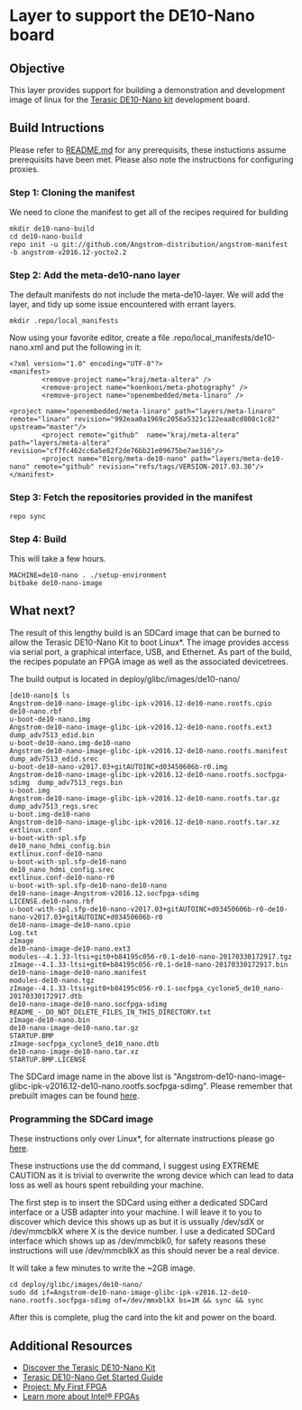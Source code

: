 # Layer to support the DE10-Nano board

## Objective
This layer provides support for building a demonstration and development image of linux for the [Terasic DE10-Nano kit](https://www.terasic.com.tw/cgi-bin/page/archive.pl?Language=English&CategoryNo=205&No=1046&PartNo=8) development board.

## Build Intructions
Please refer to [README.md](https://github.com/Angstrom-distribution/angstrom-manifest/blob/master/README.md) for any prerequisits, these instuctions assume prerequisits have been met.  Please also note the instructions for configuring proxies.

### Step 1: Cloning the manifest
We need to clone the manifest to get all of the recipes required for building
```
mkdir de10-nano-build
cd de10-nano-build
repo init -u git://github.com/Angstrom-distribution/angstrom-manifest -b angstrom-v2016.12-yocto2.2 
```
### Step 2: Add the meta-de10-nano layer
The default manifests do not include the meta-de10-layer.  We will add the layer, and tidy up some issue encountered with errant layers.

```
mkdir .repo/local_manifests
```
Now using your favorite editor, create a file .repo/local_manifests/de10-nano.xml and put the following in it:

```
<?xml version="1.0" encoding="UTF-8"?>                                          
<manifest>                                                                      
        <remove-project name="kraj/meta-altera" />                              
        <remove-project name="koenkooi/meta-photography" />                     
        <remove-project name="openembedded/meta-linaro" />                      
                                                                                        <project name="openembedded/meta-linaro" path="layers/meta-linaro" remote="linaro" revision="992eaa0a1969c2056a5321c122eaa8cd808c1c82" upstream="master"/>
        <project remote="github"  name="kraj/meta-altera" path="layers/meta-altera" revision="cf7fc462cc6a5e82f2de76bb21e09675be7ae316"/>
        <project name="01org/meta-de10-nano" path="layers/meta-de10-nano" remote="github" revision="refs/tags/VERSION-2017.03.30"/>
</manifest> 
```

### Step 3: Fetch the repositories provided in the manifest
```
repo sync
```

### Step 4: Build
This will take a few hours. 
```
MACHINE=de10-nano . ./setup-environment
bitbake de10-nano-image
```

## What next?
The result of this lengthy build is an SDCard image that can be burned to allow the Terasic DE10-Nano Kit to boot Linux\*.  The image provides access via serial port, a graphical interface, USB, and Ethernet.  As part of the build, the recipes populate an FPGA image as well as the associated devicetrees.  

The build output is located in deploy/glibc/images/de10-nano/

```
[de10-nano]$ ls
Angstrom-de10-nano-image-glibc-ipk-v2016.12-de10-nano.rootfs.cpio           de10-nano.rbf                                                           u-boot-de10-nano.img
Angstrom-de10-nano-image-glibc-ipk-v2016.12-de10-nano.rootfs.ext3           dump_adv7513_edid.bin                                                   u-boot-de10-nano.img-de10-nano
Angstrom-de10-nano-image-glibc-ipk-v2016.12-de10-nano.rootfs.manifest       dump_adv7513_edid.srec                                                  u-boot-de10-nano-v2017.03+gitAUTOINC+d03450606b-r0.img
Angstrom-de10-nano-image-glibc-ipk-v2016.12-de10-nano.rootfs.socfpga-sdimg  dump_adv7513_regs.bin                                                   u-boot.img
Angstrom-de10-nano-image-glibc-ipk-v2016.12-de10-nano.rootfs.tar.gz         dump_adv7513_regs.srec                                                  u-boot.img-de10-nano
Angstrom-de10-nano-image-glibc-ipk-v2016.12-de10-nano.rootfs.tar.xz         extlinux.conf                                                           u-boot-with-spl.sfp
de10_nano_hdmi_config.bin                                                   extlinux.conf-de10-nano                                                 u-boot-with-spl.sfp-de10-nano
de10_nano_hdmi_config.srec                                                  extlinux.conf-de10-nano-r0                                              u-boot-with-spl.sfp-de10-nano-de10-nano
de10-nano-image-Angstrom-v2016.12.socfpga-sdimg                             LICENSE.de10-nano.rbf                                                   u-boot-with-spl.sfp-de10-nano-v2017.03+gitAUTOINC+d03450606b-r0-de10-nano-v2017.03+gitAUTOINC+d03450606b-r0
de10-nano-image-de10-nano.cpio                                              Log.txt                                                                 zImage
de10-nano-image-de10-nano.ext3                                              modules--4.1.33-ltsi+git0+b84195c056-r0.1-de10-nano-20170330172917.tgz  zImage--4.1.33-ltsi+git0+b84195c056-r0.1-de10-nano-20170330172917.bin
de10-nano-image-de10-nano.manifest                                          modules-de10-nano.tgz                                                   zImage--4.1.33-ltsi+git0+b84195c056-r0.1-socfpga_cyclone5_de10_nano-20170330172917.dtb
de10-nano-image-de10-nano.socfpga-sdimg                                     README_-_DO_NOT_DELETE_FILES_IN_THIS_DIRECTORY.txt                      zImage-de10-nano.bin
de10-nano-image-de10-nano.tar.gz                                            STARTUP.BMP                                                             zImage-socfpga_cyclone5_de10_nano.dtb
de10-nano-image-de10-nano.tar.xz                                            STARTUP.BMP.LICENSE

```
The SDCard image name in the above list is "Angstrom-de10-nano-image-glibc-ipk-v2016.12-de10-nano.rootfs.socfpga-sdimg".  Please remember that prebuilt images can be found [here](https://signin.intel.com/logout?target=https://software.intel.com/en-us/iot/hardware/fpga/de10-nano).

### Programming the SDCard image
These instructions only over Linux\*, for alternate instructions please go [here](https://software.intel.com/en-us/write-image-to-micro-sd-card).

These instructions use the dd command, I suggest using EXTREME CAUTION as it is trivial to overwrite the wrong device which can lead to data loss as well as hours spent rebuilding your machine.

The first step is to insert the SDCard using either a dedicated SDCard interface or a USB adapter into your machine.  I will leave it to you to discover which device this shows up as but it is ussually /dev/sdX or /dev/mmcblkX where X is the device number.  I use a dedicated SDCard interface which shows up as /dev/mmcblk0, for safety reasons these instructions will use /dev/mmcblkX as this should never be a real device.

It will take a few minutes to write the ~2GB image.
```
cd deploy/glibc/images/de10-nano/
sudo dd if=Angstrom-de10-nano-image-glibc-ipk-v2016.12-de10-nano.rootfs.socfpga-sdimg of=/dev/mmxblkX bs=1M && sync && sync
```

After this is complete, plug the card into the kit and power on the board.

 ## Additional Resources
* [Discover the Terasic DE10-Nano Kit](https://signin.intel.com/logout?target=https://software.intel.com/en-us/iot/hardware/fpga/de10-nano)
* [Terasic DE10-Nano Get Started Guide](https://software.intel.com/en-us/terasic-de10-nano-get-started-guide)
* [Project: My First FPGA](https://software.intel.com/en-us/articles/my-first-fpga)
* [Learn more about Intel® FPGAs](https://software.intel.com/en-us/iot/hardware/fpga/)
